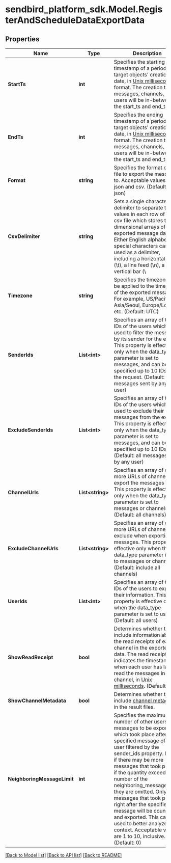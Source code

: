 
# sendbird_platform_sdk.Model.RegisterAndScheduleDataExportData

## Properties

Name | Type | Description | Notes
------------ | ------------- | ------------- | -------------
**StartTs** | **int** | Specifies the starting timestamp of a period for target objects&#39; creation date, in [Unix milliseconds](/docs/chat/v3/platform-api/guides/miscellaneous#2-timestamps) format. The creation time of messages, channels, and users will be in-between the start_ts and end_ts. | 
**EndTs** | **int** | Specifies the ending timestamp of a period for target objects&#39; creation date, in [Unix milliseconds](/docs/chat/v3/platform-api/guides/miscellaneous#2-timestamps) format. The creation time of messages, channels, and users will be in-between the start_ts and end_ts. | 
**Format** | **string** | Specifies the format of the file to export the messages to. Acceptable values are json and csv. (Default: json) | [optional] 
**CsvDelimiter** | **string** | Sets a single character delimiter to separate the values in each row of the csv file which stores two-dimensional arrays of the exported message data. Either English alphabets or special characters can be used as a delimiter, including a horizontal tab (\\t), a line feed (\\n), a vertical bar (\\ | [optional] 
**Timezone** | **string** | Specifies the timezone to be applied to the timestamp of the exported messages. For example, US/Pacific, Asia/Seoul, Europe/London, etc. (Default: UTC) | [optional] 
**SenderIds** | **List&lt;int&gt;** | Specifies an array of the IDs of the users which are used to filter the messages by its sender for the export. This property is effective only when the data_type parameter is set to messages, and can be specified up to 10 IDs in the request. (Default: all messages sent by any user) | [optional] 
**ExcludeSenderIds** | **List&lt;int&gt;** | Specifies an array of the IDs of the users which are used to exclude their sent messages from the export. This property is effective only when the data_type parameter is set to messages, and can be specified up to 10 IDs. (Default: all messages sent by any user) | [optional] 
**ChannelUrls** | **List&lt;string&gt;** | Specifies an array of one or more URLs of channels to export the messages from. This property is effective only when the data_type parameter is set to messages or channels. (Default: all channels) | [optional] 
**ExcludeChannelUrls** | **List&lt;string&gt;** | Specifies an array of one or more URLs of channels to exclude when exporting the messages. This property is effective only when the data_type parameter is set to messages or channels. (Default: include all channels) | [optional] 
**UserIds** | **List&lt;int&gt;** | Specifies an array of the IDs of the users to export their information. This property is effective only when the data_type parameter is set to users. (Default: all users) | [optional] 
**ShowReadReceipt** | **bool** | Determines whether to include information about the read receipts of each channel in the exported data. The read receipt indicates the timestamps of when each user has last read the messages in the channel, in [Unix milliseconds](/docs/chat/v3/platform-api/guides/miscellaneous#2-timestamps). (Default: true) | [optional] 
**ShowChannelMetadata** | **bool** | Determines whether to include [channel metadata](/docs/chat/v3/platform-api/guides/user-and-channel-metadata#2-view-a-channel-metadata) in the result files. | [optional] 
**NeighboringMessageLimit** | **int** | Specifies the maximum number of other users&#39; messages to be exported, which took place after the specified message of a user filtered by the sender_ids property. Even if there may be more messages that took place, if the quantity exceeds the number of the neighboring_message_limit, they are omitted. Only the messages that took place right after the specified message will be counted and exported. This can be used to better analyze the context. Acceptable values are 1 to 10, inclusive. (Default: 0) | [optional] 

[[Back to Model list]](../README.md#documentation-for-models)
[[Back to API list]](../README.md#documentation-for-api-endpoints)
[[Back to README]](../README.md)

